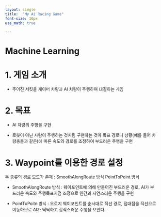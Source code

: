 ```yaml
---
layout: single
title:  "My Ai Racing Game"
font-size: 10px
use_math: true

---
```

# Machine Learning


# **1. 게임 소개**

* 주어진 서킷을 게이머 차량과 AI 차량이 주행하여 대결하는 게임

# **2. 목표**

* AI 차량의 주행을 구현 
- 로봇이 아닌 사람이 주행하는 것처럼 구현하는 것이 목표
경로나 상황(예를 들어 차량충돌과 같은)에 따른 속도와 경로를 조정하여 부드러운 주행을 구현

# **3. Waypoint를 이용한 경로 설정**

두 종류의 경로 모드가 존재 : SmoothAlongRoute 방식 PointToPoint 방식

* SmoothAlongRoute 방식 : 웨이포인트에 의해 만들어진 부드러운 경로, AI가 부드러운 속도와 주행목표지점 조정으로 인간과 자연스러운 주행을 구현

* PointToPoitn 방식 : 오로지 웨이포인트를 순서대로 직선 경로, 점대점을 직선으로 이동하므로 AI가 딱딱하고 갑작스러운 주행을 보인다.  


